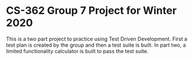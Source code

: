 # CS-362 Group 7 Project for Winter 2020

This is a two part project to practice using Test Driven Development. First a test plan is created
by the group and then a test suite is built. In part two, a limited functionality calculator
is built to pass the test suite.  
